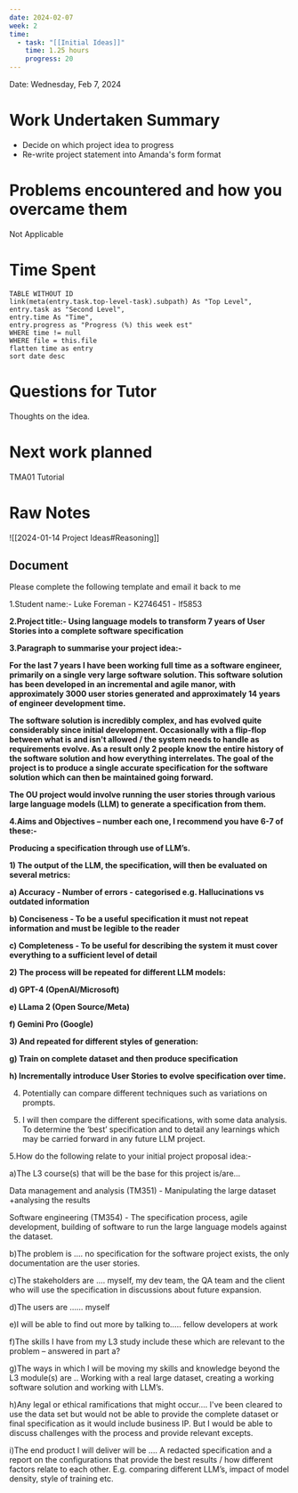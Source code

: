 ```yaml
---
date: 2024-02-07
week: 2
time:
  - task: "[[Initial Ideas]]"
    time: 1.25 hours
    progress: 20
---
```

Date: Wednesday, Feb 7, 2024
# Work Undertaken Summary
- Decide on which project idea to progress
- Re-write project statement into Amanda's form format
# Problems encountered and how you overcame them
Not Applicable

# Time Spent
```dataview
TABLE WITHOUT ID
link(meta(entry.task.top-level-task).subpath) As "Top Level",
entry.task as "Second Level",
entry.time As "Time",
entry.progress as "Progress (%) this week est"
WHERE time != null
WHERE file = this.file
flatten time as entry
sort date desc
```

# Questions for Tutor
Thoughts on the idea.

# Next work planned
TMA01 Tutorial

# Raw Notes

![[2024-01-14 Project Ideas#Reasoning]]

## Document
Please complete the following template and email it back to me

1.Student name:- Luke Foreman - K2746451 - lf5853

**2.Project title:- Using language models to transform 7 years of User Stories into a complete software specification**

**3.Paragraph to summarise your project idea:-**

**For the last 7 years I have been working full time as a software engineer, primarily on a single very large software solution. This software solution has been developed in an incremental and agile manor, with approximately 3000 user stories generated and approximately 14 years of engineer development time.**

**The software solution is incredibly complex, and has evolved quite considerably since initial development. Occasionally with a flip-flop between what is and isn't allowed / the system needs to handle as requirements evolve. As a result only 2 people know the entire history of the software solution and how everything interrelates. The goal of the project is to produce a single accurate specification for the software solution which can then be maintained going forward.**

**The OU project would involve running the user stories through various large language models (LLM) to generate a specification from them.**

**4.Aims and Objectives – number each one, I recommend you have 6-7 of these:-**

**Producing a specification through use of LLM’s.**

**1) The output of the LLM, the specification, will then be evaluated on several metrics:**

**a) Accuracy - Number of errors - categorised e.g. Hallucinations vs outdated information**

**b) Conciseness - To be a useful specification it must not repeat information and must be legible to the reader**

**c) Completeness - To be useful for describing the system it must cover everything to a sufficient level of detail**

**2) The process will be repeated for different LLM models:**

**d) GPT-4 (OpenAI/Microsoft)**

**e) LLama 2 (Open Source/Meta)**

**f) Gemini Pro (Google)**

**3) And repeated for different styles of generation:**

**g) Train on complete dataset and then produce specification**

**h) Incrementally introduce User Stories to evolve specification over time.**

4) Potentially can compare different techniques such as variations on prompts.

5) I will then compare the different specifications, with some data analysis. To determine the ‘best’ specification and to detail any learnings which may be carried forward in any future LLM project.

5.How do the following relate to your initial project proposal idea:-

a)The L3 course(s) that will be the base for this project is/are…

Data management and analysis (TM351) - Manipulating the large dataset +analysing the results

Software engineering (TM354) - The specification process, agile development, building of software to run the large language models against the dataset.

b)The problem is .... no specification for the software project exists, the only documentation are the user stories.

c)The stakeholders are .... myself, my dev team, the QA team and the client who will use the specification in discussions about future expansion.

d)The users are …… myself

e)I will be able to find out more by talking to….. fellow developers at work

f)The skills I have from my L3 study include these which are relevant to the problem – answered in part a?

g)The ways in which I will be moving my skills and knowledge beyond the L3 module(s) are .. Working with a real large dataset, creating a working software solution and working with LLM’s.

h)Any legal or ethical ramifications that might occur…. I've been cleared to use the data set but would not be able to provide the complete dataset or final specification as it would include business IP. But I would be able to discuss challenges with the process and provide relevant excepts.

i)The end product I will deliver will be .... A redacted specification and a report on the configurations that provide the best results / how different factors relate to each other. E.g. comparing different LLM’s, impact of model density, style of training etc.